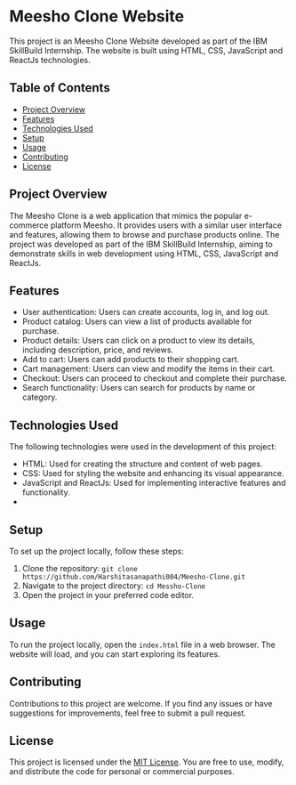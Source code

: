 # Meesho Clone Website

This project is an Meesho Clone Website developed as part of the IBM SkillBuild Internship. The website is built using HTML, CSS, JavaScript and ReactJs technologies.

## Table of Contents

- [Project Overview](#project-overview)
- [Features](#features)
- [Technologies Used](#technologies-used)
- [Setup](#setup)
- [Usage](#usage)
- [Contributing](#contributing)
- [License](#license)

## Project Overview

The Meesho Clone is a web application that mimics the popular e-commerce platform Meesho. It provides users with a similar user interface and features, allowing them to browse and purchase products online. The project was developed as part of the IBM SkillBuild Internship, aiming to demonstrate skills in web development using HTML, CSS, JavaScript and ReactJs.

## Features

- User authentication: Users can create accounts, log in, and log out.
- Product catalog: Users can view a list of products available for purchase.
- Product details: Users can click on a product to view its details, including description, price, and reviews.
- Add to cart: Users can add products to their shopping cart.
- Cart management: Users can view and modify the items in their cart.
- Checkout: Users can proceed to checkout and complete their purchase.
- Search functionality: Users can search for products by name or category.

## Technologies Used

The following technologies were used in the development of this project:

- HTML: Used for creating the structure and content of web pages.
- CSS: Used for styling the website and enhancing its visual appearance.
- JavaScript and ReactJs: Used for implementing interactive features and functionality.
- 
## Setup

To set up the project locally, follow these steps:

1. Clone the repository: `git clone https://github.com/Harshitasanapathi004/Meesho-Clone.git`
2. Navigate to the project directory: `cd Messho-Clone`
3. Open the project in your preferred code editor.

## Usage

To run the project locally, open the `index.html` file in a web browser. The website will load, and you can start exploring its features.


## Contributing

Contributions to this project are welcome. If you find any issues or have suggestions for improvements, feel free to submit a pull request.

## License

This project is licensed under the [MIT License](LICENSE). You are free to use, modify, and distribute the code for personal or commercial purposes.

